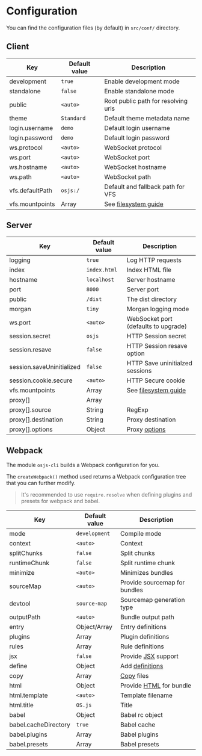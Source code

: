 # Configuration

You can find the configuration files (by default) in `src/conf/` directory.

## Client

| Key                 | Default value | Description                                              |
| ------------------- | ------------- | -------------------------------------------------------- |
| development         | `true`        | Enable development mode                                  |
| standalone          | `false`       | Enable standalone mode                                   |
| public              | `<auto>`      | Root public path for resolving urls                      |
| theme               | `Standard`    | Default theme metadata name                              |
| login.username      | `demo`        | Default login username                                   |
| login.password      | `demo`        | Default login password                                   |
| ws.protocol         | `<auto>`      | WebSocket protocol                                       |
| ws.port             | `<auto>`      | WebSocket port                                           |
| ws.hostname         | `<auto>`      | WebSocket hostname                                       |
| ws.path             | `<auto>`      | WebSocket path                                           |
| vfs.defaultPath     | `osjs:/`      | Default and fallback path for VFS                        |
| vfs.mountpoints     | Array         | See [filesystem guide](guide/filesystem/README.md)       |

## Server

| Key                         | Default value | Description                                                       |
| --------------------------- | ------------- | ----------------------------------------------------------------- |
| logging                     | `true`        | Log HTTP requests                                                 |
| index                       | `index.html`  | Index HTML file                                                   |
| hostname                    | `localhost`   | Server hostname                                                   |
| port                        | `8000`        | Server port                                                       |
| public                      | `/dist`       | The dist directory                                                |
| morgan                      | `tiny`        | Morgan logging mode                                               |
| ws.port                     | `<auto>`      | WebSocket port (defaults to upgrade)                              |
| session.secret              | `osjs`        | HTTP Session secret                                               |
| session.resave              | `false`       | HTTP Session resave option                                        |
| session.saveUninitialized   | `false`       | HTTP Save uninitialzed sessions                                   |
| session.cookie.secure       | `<auto>`      | HTTP Secure cookie                                                |
| vfs.mountpoints             | Array         | See [filesystem guide](guide/filesystem/README.md)                |
| proxy[]                     | Array         |                                                                   |
| proxy[].source              | String|RegExp | Proxy source                                                      |
| proxy[].destination         | String        | Proxy destination                                                 |
| proxy[].options             | Object        | Proxy [options](https://github.com/villadora/express-http-proxy)  |

## Webpack

The module `osjs-cli` builds a Webpack configuration for you.

The `createWebpack()` method used returns a Webpack configuration tree that you can further modify.

> It's recommended to use `require.resolve` when defining plugins and presets for webpack and babel.

| Key                         | Default value      | Description                                             |
| --------------------------- | ------------------ | ------------------------------------------------------- |
| mode                        | `development`      | Compile mode                                            |
| context                     | `<auto>`           | Context                                                 |
| splitChunks                 | `false`            | Split chunks                                            |
| runtimeChunk                | `false`            | Split runtime chunk                                     |
| minimize                    | `<auto>`           | Minimizes bundles                                       |
| sourceMap                   | `<auto>`           | Provide sourcemap for bundles                           |
| devtool                     | `source-map`       | Sourcemap generation type                               |
| outputPath                  | `<auto>`           | Bundle output path                                      |
| entry                       | Object/Array       | Entry definitions                                       |
| plugins                     | Array              | Plugin definitions                                      |
| rules                       | Array              | Rule definitions                                        |
| jsx                         | `false`            | Provide [JSX](https://www.npmjs.com/package/babel-plugin-transform-react-jsx) support |
| define                      | Object             | Add [definitions](https://webpack.js.org/plugins/define-plugin/) |
| copy                        | Array              | [Copy](https://github.com/webpack-contrib/copy-webpack-plugin) files |
| html                        | Object             | Provide [HTML](https://github.com/jantimon/html-webpack-plugin) for bundle |
| html.template               | `<auto>`           | Template filename                                       |
| html.title                  | `OS.js`            | Title                                                   |
| babel                       | Object             | Babel rc object                                         |
| babel.cacheDirectory        | `true`             | Babel cache                                             |
| babel.plugins               | Array              | Babel plugins                                           |
| babel.presets               | Array              | Babel presets                                           |

